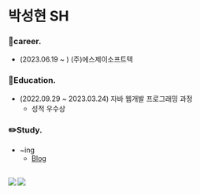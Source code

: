 # 박성현 SH

### 🚩career.
<ul>
  <li>(2023.06.19 ~ ) (주)에스제이소프트텍 </li>
</ul>

### 📓Education.
<ul>
  <li>(2022.09.29 ~ 2023.03.24) 자바 웹개발 프로그래밍 과정 
    <ul>
      <li>성적 우수상</li>
    </ul>
  </li>
</ul>

### ✏️Study.
<ul>
  <li>~ing
    <ul>
      <li><a href="https://recod-memory.tistory.com/">Blog</a></li>
    </ul>
  </li>
</ul>

<br>

<a href="https://github.com/scars97/github-readme-stats">
  <img align="left" src="https://github-readme-stats.vercel.app/api?username=scars97&show_icons=true&theme=transparent" />
</a>

<a href="https://github.com/scars97/github-readme-stats">
  <img src="https://github-readme-stats.vercel.app/api/top-langs/?username=scars97&layout=compact&theme=transparent" />
</a>
